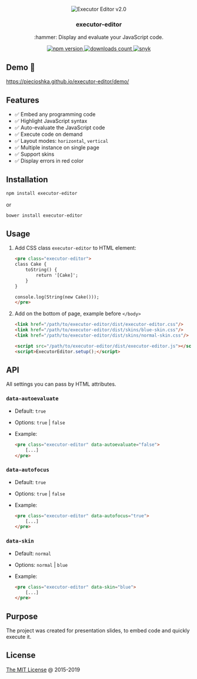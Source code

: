 <p align="center">
    <img src="./screenshots/editor.png" alt="Executor Editor v2.0">
</p>
<h3 align="center">executor-editor</h3>
<p align="center">:hammer: Display and evaluate your JavaScript code.</p>
<p align="center">
    <a href="https://badge.fury.io/js/executor-editor">
        <img src="https://badge.fury.io/js/executor-editor.svg" alt="npm version">
    </a>
    <a href="https://www.npmjs.com/~piecioshka">
        <img src="https://img.shields.io/npm/dt/executor-editor.svg" alt="downloads count">
    </a>
    <a href="https://snyk.io/test/github/piecioshka/executor-editor?targetFile=package.json">
        <img src="https://snyk.io/test/github/piecioshka/executor-editor/badge.svg?targetFile=package.json" alt="snyk">
    </a>
</p>

## Demo 🎉

<https://piecioshka.github.io/executor-editor/demo/>

## Features

* :white_check_mark: Embed any programming code
* :white_check_mark: Highlight JavaScript syntax
* :white_check_mark: Auto-evaluate the JavaScript code
* :white_check_mark: Execute code on demand
* :white_check_mark: Layout modes: `horizontal`, `vertical`
* :white_check_mark: Multiple instance on single page
* :white_check_mark: Support skins
* :white_check_mark: Display errors in red color

## Installation

```bash
npm install executor-editor
```

or

```bash
bower install executor-editor
```

## Usage

1. Add CSS class `executor-editor` to HTML element:

    ```html
    <pre class="executor-editor">
    class Cake {
        toString() {
            return '[Cake]';
        }
    }

    console.log(String(new Cake()));
    </pre>
    ```

2. Add on the bottom of page, example before `</body>`

    ```html
    <link href="/path/to/executor-editor/dist/executor-editor.css"/>
    <link href="/path/to/executor-editor/dist/skins/blue-skin.css"/>
    <link href="/path/to/executor-editor/dist/skins/normal-skin.css"/>

    <script src="/path/to/executor-editor/dist/executor-editor.js"></script>
    <script>ExecutorEditor.setup();</script>
    ```

## API

All settings you can pass by HTML attributes.

### `data-autoevaluate`

* Default: `true`
* Options: `true` | `false`
* Example:

    ```html
    <pre class="executor-editor" data-autoevaluate="false">
        [...]
    </pre>
    ```

### `data-autofocus`

* Default: `true`
* Options: `true` | `false`
* Example:

    ```html
    <pre class="executor-editor" data-autofocus="true">
        [...]
    </pre>
    ```

### `data-skin`

* Default: `normal`
* Options: `normal` | `blue`
* Example:

    ```html
    <pre class="executor-editor" data-skin="blue">
        [...]
    </pre>
    ```

## Purpose

The project was created for presentation slides, to embed code and quickly execute it.

## License

[The MIT License](https://piecioshka.mit-license.org) @ 2015-2019

